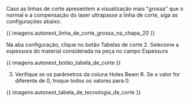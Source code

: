 Caso as linhas de corte apresentem a visualização mais "grossa" que o normal e a
compensação do laser ultrapasse a linha de corte, siga as configurações abaixo.

{{ imagens.autonest_linha_de_corte_grossa_na_chapa_20 }}

Na aba configuração, clique no botão Tabelas de corte
2. Selecione a espessura do material considerada na peça no campo Espessura

{{ imagens.autonest_botão_tabela_de_corte }}

3. Verifique se os parâmetros da coluna Holes Beam R.
Se o valor for diferente de 0, troque todos os valores para 0.

{{ imagens.autonest_tabela_de_tecnologia_de_corte }}